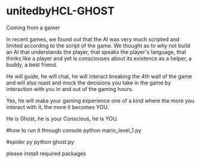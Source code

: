 # unitedbyHCL-GHOST

Coming from a gamer

In recent games, we found out that the AI was very much scripted and limited according to the script of the game.
We thought as to why not build an AI that understands the player, that speaks the player's language, that thinks like a player and yet is consciouses about its existence as a helper, a buddy, a best friend.

He will guide, he will chat, he will interact breaking the 4th wall of the game and will also roast and mock the decisions you take in the game by interaction with you in and out of the gaming hours.

Yes, he will make your gaming experience one of a kind where the more you interact with it, the more it becomes YOU.

He is Ghost, he is your Conscious, he is YOU. 


#how to run it through console
python mario_level_1.py

#spider py
python ghost.py

please install required packages 
